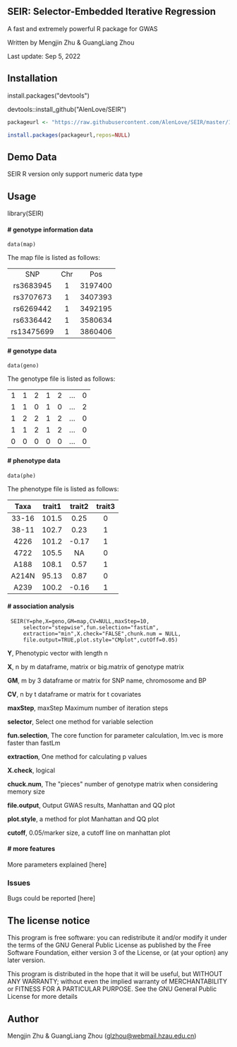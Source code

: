 ## SEIR: Selector-Embedded Iterative Regression
   A fast and extremely powerful R package for GWAS
  
   Written by Mengjin Zhu & GuangLiang Zhou
  
   Last update: Sep 5, 2022
## Installation
   install.packages("devtools")

   devtools::install_github("AlenLove/SEIR")
   ```R
   packageurl <- "https://raw.githubusercontent.com/AlenLove/SEIR/master/1.1.0/SEIR_1.1.0.zip"
   
   install.packages(packageurl,repos=NULL)
   ```

## Demo Data
   SEIR R version only support numeric data type
## Usage
   library(SEIR)

#### # genotype information data
    data(map)
The map file is listed as follows:
    
<table>
<tbody>
<tr>
<td align="center">SNP</td>
<td align="center">Chr</td>
<td align="center">Pos</td>
</tr>
<tr>
<td align="center">rs3683945</td>
<td align="center">1</td>
<td align="center">3197400</td>
</tr>
<tr>
<td align="center">rs3707673</td>
<td align="center">1</td>
<td align="center">3407393</td>
</tr>
<tr>
<td align="center">rs6269442</td>
<td align="center">1</td>
<td align="center">3492195</td>
</tr>
<tr>
<td align="center">rs6336442</td>
<td align="center">1</td>
<td align="center">3580634</td>
</tr>
<tr>
<td align="center">rs13475699</td>
<td align="center">1</td>
<td align="center">3860406</td>
</tr></tbody></table>

#### # genotype data
    data(geno)
The genotype file is listed as follows:

<table>
<tbody>
<tr>
<td align="center">1</td>
<td align="center">1</td>
<td align="center">2</td>
<td align="center">1</td>
<td align="center">2</td>
<td align="center">…</td>
<td align="center">0</td>
</tr>
<tr>
<td align="center">1</td>
<td align="center">1</td>
<td align="center">0</td>
<td align="center">1</td>
<td align="center">0</td>
<td align="center">…</td>
<td align="center">2</td>
</tr>
<tr>
<td align="center">1</td>
<td align="center">2</td>
<td align="center">2</td>
<td align="center">1</td>
<td align="center">2</td>
<td align="center">…</td>
<td align="center">0</td>
</tr>
<tr>
<td align="center">1</td>
<td align="center">1</td>
<td align="center">2</td>
<td align="center">1</td>
<td align="center">2</td>
<td align="center">…</td>
<td align="center">0</td>
</tr>
<tr>
<td align="center">0</td>
<td align="center">0</td>
<td align="center">0</td>
<td align="center">0</td>
<td align="center">0</td>
<td align="center">…</td>
<td align="center">0</td>
</tr></tbody></table>

#### # phenotype data
    data(phe)
The phenotype file is listed as follows:

| Taxa | trait1 | trait2 | trait3 |
| :---: | :---: |:---: |:---: |
|33-16|101.5|0.25|0|
|38-11|	102.7|0.23|1|
|4226	|101.2|-0.17|1|
|4722|	105.5|NA|0|
|A188	|108.1|0.57|1|
|A214N|	95.13|0.87|0|
|A239	|100.2|-0.16|1|

#### # association analysis
     SEIR(Y=phe,X=geno,GM=map,CV=NULL,maxStep=10,
         selector="stepwise",fun.selection="fastLm",
         extraction="min",X.check="FALSE",chunk.num = NULL,
         file.output=TRUE,plot.style="CMplot",cutOff=0.05)

**Y**, Phenotypic vector with length n 

**X**, n by m dataframe, matrix or big.matrix of genotype matrix 

**GM**, m by 3 dataframe or matrix for SNP name, chromosome and BP

**CV**, n by t dataframe or matrix for t covariates

**maxStep**, maxStep Maximum number of iteration steps

**selector**, Select one method for variable selection

**fun.selection**, The core function for parameter calculation, lm.vec is more faster than fastLm

**extraction**, One method for calculating p values

**X.check**, logical

**chuck.num**, The "pieces" number of genotype matrix when considering memory size

**file.output**, Output GWAS results, Manhattan and QQ plot

**plot.style**, a method for plot Manhattan and QQ plot

**cutoff**, 0.05/marker size, a cutoff line on manhattan plot


#### # more features   
More parameters explained [here]
### Issues
Bugs could be reported [here]
## The license notice
This program is free software: you can redistribute it and/or modify it under the terms of the GNU General Public License as published by the Free Software Foundation, either version 3 of the License, or (at your option) any later version.

This program is distributed in the hope that it will be useful, but WITHOUT ANY WARRANTY; without even the implied warranty of MERCHANTABILITY or FITNESS FOR A PARTICULAR PURPOSE. See the GNU General Public License for more details
## Author
Mengjin Zhu & GuangLiang Zhou (glzhou@webmail.hzau.edu.cn)
